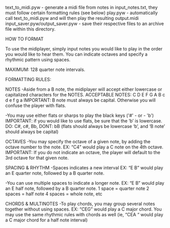 text_to_midi.pyw                 - generate a midi file from notes in input_notes.txt, they must follow certain formatting rules (see below)
play.pyw                         - automatically call text_to_midi.pyw and will then play the resulting output.midi
input_saver.pyw/output_saver.pyw - save their respective files to an archive file within this directory.


HOW TO FORMAT

To use the midiplayer, simply input notes you would like to play in the order you would like to hear them. You can indicate octaves and specify a rhythmic pattern using spaces.

MAXIMUM: 128 quarter note intervals.

FORMATTING RULES:

NOTES
-Aside from a B note, the midiplayer will accept either lowercase or capitalized characters for the NOTES. 
ACCEPTABLE NOTES:
        C D E F G A B c d e f g a
IMPORTANT: B note must always be capital. Otherwise you will confuse the player with flats.

-You may use either flats or sharps to play the black keys ('#' - or - 'b') 
IMPORTANT: if you would like to use flats, be sure that the ‘b’ is lowercase.
DO: C#, c#, Bb,
DONT: bB (flats should always be lowercase ‘b’, and ‘B note’ should always be capital)

OCTAVES
-You may specify the octave of a given note, by adding the octave number to the note.
EX: “C4” would play a C note on the 4th octave.
IMPORTANT: If you do not indicate an octave, the player will default to the 3rd octave for that given note.

SPACING & RHYTHM
-Spaces indicates a new interval
EX: “E B” would play an E quarter note, followed by a B quarter note.

-You can use multiple spaces to indicate a longer note.
EX: “E  B” would play an E half note, followed by a B quarter note.
1 space = quarter note 
2 spaces = half note
4 spaces = whole note, etc

CHORDS & MULTINOTES
-To play chords, you may group several notes together without using spaces.
EX: “CEG” would play a C major chord.
You may use the same rhythmic rules with chords as well (ie, “CEA  “ would play a C major chord for a half note interval) 
